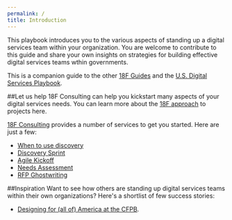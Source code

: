 ```yaml
---
permalink: /
title: Introduction
---
```

This playbook introduces you to the various aspects of standing up a digital services team within your organization.  You are welcome to contribute to this guide and share your own insights on strategies for building effective digital services teams wthin governments.  

This is a companion guide to the other [18F Guides](https://pages.18f.gov/guides/) and the [U.S. Digital Services Playbook](https://playbook.cio.gov/).

##Let us help
18F Consulting can help you kickstart many aspects of your digital services needs.  You can learn more about the [18F approach](https://pages.18f.gov/partnership-playbook/index.html) to projects here.

[18F Consulting](https://18f.gsa.gov/consulting) provides a number of services to get you started.  Here are just a few:

* [When to use discovery](about-18f-consulting-services/when-to-use-discovery/)
* [Discovery Sprint](about-18f-consulting-services/discovery-sprint/)
* [Agile Kickoff](about-18f-consulting-services/agile-kickoff-meeting/)
* [Needs Assessment](about-18f-consulting-services/needs-assessment/)
* [RFP Ghostwriting](about-18f-consulting-services/ghostwriting-workshop/)


##Inspiration
Want to see how others are standing up digital services teams within their own organizations?  Here's a shortlist of few success stories:

 - [Designing for (all of) America at the CFPB](http://www.slideshare.net/molliebates/designing-for-all-of-america-at-the-cfpb-aiga-conference-presentation).
